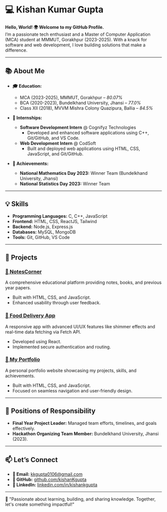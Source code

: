 # 💻 Kishan Kumar Gupta  

**Hello, World! 🌍 Welcome to my GitHub Profile.**  
I’m a passionate tech enthusiast and a Master of Computer Application (MCA) student at MMMUT, Gorakhpur (2023-2025). With a knack for software and web development, I love building solutions that make a difference.  

---

## 📚 **About Me**  
- **🎓 Education:**
  - MCA (2023-2025), MMMUT, Gorakhpur – *80.07%*  
  - BCA (2020-2023), Bundelkhand University, Jhansi – *77.0%*  
  - Class XII (2018), MVVM Mishra Colony Quazipura, Ballia – *84.5%*

- **💼 Internships:**
  - **Software Development Intern** @ Cognifyz Technologies  
    - Developed and enhanced software applications using C++, Git/GitHub, and VS Code.  
  - **Web Development Intern** @ CodSoft  
    - Built and deployed web applications using HTML, CSS, JavaScript, and Git/GitHub.

- **🌟 Achievements:**  
  - **National Mathematics Day 2023:** Winner Team (Bundelkhand University, Jhansi)  
  - **National Statistics Day 2023:** Winner Team  

---

## 💡 **Skills**
- **Programming Languages:** C, C++, JavaScript  
- **Frontend:** HTML, CSS, ReactJS, Tailwind  
- **Backend:** Node.js, Express.js  
- **Databases:** MySQL, MongoDB  
- **Tools:** Git, GitHub, VS Code  

---

## 🚀 **Projects**
### [🔗 NotesCorner](https://kishankgupta.github.io/NotesCorner.github.io/)  
A comprehensive educational platform providing notes, books, and previous year papers.  
- Built with HTML, CSS, and JavaScript.  
- Enhanced usability through user feedback.  

### [🔗 Food Delivery App](https://zaika0foodapp.netlify.app/)  
A responsive app with advanced UI/UX features like shimmer effects and real-time data fetching via Fetch API.  
- Developed using React.  
- Implemented secure authentication and routing.  

### [🔗 My Portfolio](https://kishankgupta.github.io/MyPortfolio.github.io/)  
A personal portfolio website showcasing my projects, skills, and achievements.  
- Built with HTML, CSS, and JavaScript.  
- Focused on seamless navigation and user-friendly design.  

---

## 🏅 **Positions of Responsibility**  
- **Final Year Project Leader:** Managed team efforts, timelines, and goals effectively.  
- **Hackathon Organizing Team Member:** Bundelkhand University, Jhansi (2023).  

---

## 📫 **Let’s Connect**
- **📧 Email:** [kkgupta0106@gmail.com](mailto:kkgupta0106@gmail.com)  
- **🐙 GitHub:** [github.com/kishanKgupta](https://github.com/kishanKgupta)  
- **🔗 LinkedIn:** [linkedin.com/in/kishankgupta](https://www.linkedin.com/in/kishankgupta/)  

---

🌟 "Passionate about learning, building, and sharing knowledge. Together, let's create something impactful!"  


<!---
kishanKgupta/kishanKgupta is a ✨ special ✨ repository because its `README.md` (this file) appears on your GitHub profile.
You can click the Preview link to take a look at your changes.
--->
